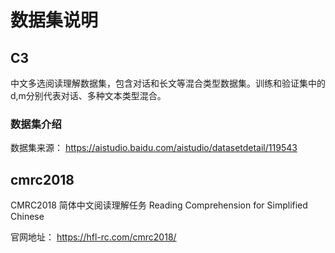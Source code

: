 # 数据集说明


## C3

中文多选阅读理解数据集，包含对话和长文等混合类型数据集。训练和验证集中的d,m分别代表对话、多种文本类型混合。


### 数据集介绍

数据集来源： https://aistudio.baidu.com/aistudio/datasetdetail/119543


## cmrc2018


CMRC2018 简体中文阅读理解任务 Reading Comprehension for Simplified Chinese

官网地址： https://hfl-rc.com/cmrc2018/

